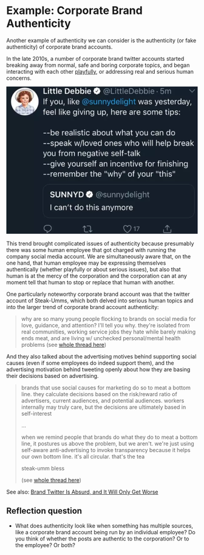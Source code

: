 # Example: Corporate Brand Authenticity

Another example of authenticity we can consider is the authenticity (or fake authenticity) of corporate brand accounts.

In the late 2010s, a number of corporate brand twitter accounts started breaking away from normal, safe and boring corporate topics, and began interacting with each other [playfully](https://entertainment.ie/trending/weetabix-heinz-twitter-474263/), or addressing real and serious human concerns.

![Screenshot of twitter: @sunnydelight (orange juice) tweeted "I can't do this anymore", then @LittleDebbie (pastries) tweeted: If you, like @sunnydelight was yesterday, feel like giving up, here are some tips: --be realistic about what you can do --speak w/loved ones who will help break you from negative self-talk --give yourself an incentive for finishing --remember the "why" of your "this"](little_debbie_tweet.png)

This trend brought complicated issues of authenticity because presumably there was some human employee that got charged with running the company social media account. We are simultaneously aware that, on the one hand, that human employee may be expressing themselves authentically (whether playfully or about serious issues), but also that human is at the mercy of the corporation and the corporation can at any moment tell that human to stop or replace that human with another.

One particularly noteworthy corporate brand account was that the twitter account of Steak-Umms, which both delved into serious human topics and into the larger trend of corporate brand account authenticity:
> why are so many young people flocking to brands on social media for love, guidance, and attention? I'll tell you why. they're isolated from real communities, working service jobs they hate while barely making ends meat, and are living w/ unchecked personal/mental health problems
> (see [whole thread here](https://twitter.com/steak_umm/status/1045038141978169344))

And they also talked about the advertising motives behind supporting social causes (even if some employees do indeed support them), and the advertising motivation behind tweeting openly about how they are basing their decisions based on advertising.

> brands that use social causes for marketing do so to meat a bottom line. they calculate decisions based on the risk/reward ratio of advertisers, current audiences, and potential audiences. workers internally may truly care, but the decisions are ultimately based in self-interest
>
> ...
>
> when we remind people that brands do what they do to meat a bottom line, it postures us above the problem, but we aren't. we're just using self-aware anti-advertising to invoke transparency because it helps our own bottom line. it's all circular. that's the tea
>
> steak-umm bless
>
> (see [whole thread here](https://twitter.com/steak_umm/status/1321517041967370245))

See also: [Brand Twitter Is Absurd, and It Will Only Get Worse](https://www.vice.com/en/article/pangw8/brand-twitter-is-absurd-and-it-will-only-get-worse)

## Reflection question
- What does authenticity look like when something has multiple sources, like a corporate brand account being run by an individual employee? Do you think of whether the posts are authentic to the corporation? Or to the employee? Or both?
